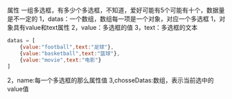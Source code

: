 属性
一组多选框，有多少个多选框，不知道，爱好可能有5个可能有十个，数据量是不一定的
1，datas：一个数组，数组每一项是一个对象，对应一个多选框
    1，对象具有value和text属性
    2，value：多选框的值
    3，text：多选框的文本
```js
datas = [
    {value:"football",text:"足球"},
    {value:"basketball",text:"篮球"},
    {value:"movie",text:"电影"}
]
```
2，name:每一个多选框的那么属性值
3,chosseDatas:数组，表示当前选中的value值
